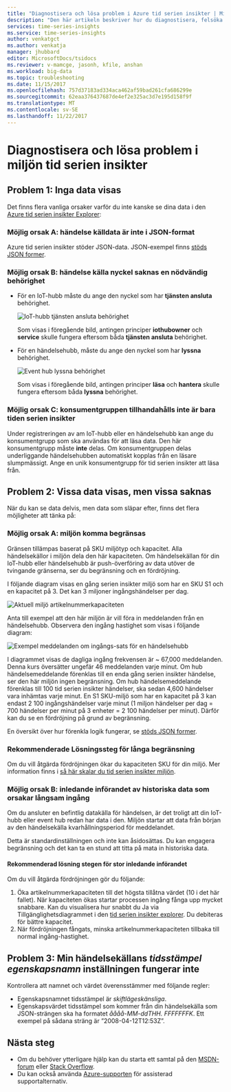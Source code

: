 ```yaml
---
title: "Diagnostisera och lösa problem i Azure tid serien insikter | Microsoft Docs"
description: "Den här artikeln beskriver hur du diagnostisera, felsöka och lösa vanliga problem som kan uppstå i din Azure tid serien Insights-miljö."
services: time-series-insights
ms.service: time-series-insights
author: venkatgct
ms.author: venkatja
manager: jhubbard
editor: MicrosoftDocs/tsidocs
ms.reviewer: v-mamcge, jasonh, kfile, anshan
ms.workload: big-data
ms.topic: troubleshooting
ms.date: 11/15/2017
ms.openlocfilehash: 757d37183ad334aca462af59bad261cfa686299e
ms.sourcegitcommit: 62eaa376437687de4ef2e325ac3d7e195d158f9f
ms.translationtype: MT
ms.contentlocale: sv-SE
ms.lasthandoff: 11/22/2017
---
```

# <a name="diagnose-and-solve-problems-in-your-time-series-insights-environment"></a>Diagnostisera och lösa problem i miljön tid serien insikter

## <a name="problem-1-no-data-is-shown"></a>Problem 1: Inga data visas
Det finns flera vanliga orsaker varför du inte kanske se dina data i den [Azure tid serien insikter Explorer](https://insights.timeseries.azure.com):

### <a name="possible-cause-a-event-source-data-is-not-in-json-format"></a>Möjlig orsak A: händelse källdata är inte i JSON-format
Azure tid serien insikter stöder JSON-data. JSON-exempel finns [stöds JSON former](time-series-insights-send-events.md#supported-json-shapes).

### <a name="possible-cause-b-event-source-key-is-missing-a-required-permission"></a>Möjlig orsak B: händelse källa nyckel saknas en nödvändig behörighet
* För en IoT-hubb måste du ange den nyckel som har **tjänsten ansluta** behörighet.

   ![IoT-hubb tjänsten ansluta behörighet](media/diagnose-and-solve-problems/iothub-serviceconnect-permissions.png)

   Som visas i föregående bild, antingen principer **iothubowner** och **service** skulle fungera eftersom båda **tjänsten ansluta** behörighet.
   
* För en händelsehubb, måste du ange den nyckel som har **lyssna** behörighet.

   ![Event hub lyssna behörighet](media/diagnose-and-solve-problems/eventhub-listen-permissions.png)

   Som visas i föregående bild, antingen principer **läsa** och **hantera** skulle fungera eftersom båda **lyssna** behörighet.

### <a name="possible-cause-c-the-consumer-group-provided-is-not-exclusive-to-time-series-insights"></a>Möjlig orsak C: konsumentgruppen tillhandahålls inte är bara tiden serien insikter
Under registreringen av am IoT-hubb eller en händelsehubb kan ange du konsumentgrupp som ska användas för att läsa data. Den här konsumentgrupp måste **inte** delas. Om konsumentgruppen delas underliggande händelsehubben automatiskt kopplas från en läsare slumpmässigt. Ange en unik konsumentgrupp för tid serien insikter att läsa från.

## <a name="problem-2-some-data-is-shown-but-some-is-missing"></a>Problem 2: Vissa data visas, men vissa saknas
När du kan se data delvis, men data som släpar efter, finns det flera möjligheter att tänka på:

### <a name="possible-cause-a-your-environment-is-getting-throttled"></a>Möjlig orsak A: miljön komma begränsas
Gränsen tillämpas baserat på SKU miljötyp och kapacitet. Alla händelsekällor i miljön dela den här kapaciteten. Om händelsekällan för din IoT-hubb eller händelsehubb är push-överföring av data utöver de tvingande gränserna, ser du begränsning och en fördröjning.

I följande diagram visas en gång serien insikter miljö som har en SKU S1 och en kapacitet på 3. Det kan 3 miljoner ingångshändelser per dag.

![Aktuell miljö artikelnummerkapaciteten](media/diagnose-and-solve-problems/environment-sku-current-capacity.png)

Anta till exempel att den här miljön är vill föra in meddelanden från en händelsehubb. Observera den ingång hastighet som visas i följande diagram:

![Exempel meddelanden om ingångs-sats för en händelsehubb](media/diagnose-and-solve-problems/eventhub-ingress-rate.png)

I diagrammet visas de dagliga ingång frekvensen är ~ 67,000 meddelanden. Denna kurs översätter ungefär 46 meddelanden varje minut. Om hub händelsemeddelande förenklas till en enda gång serien insikter händelse, ser den här miljön ingen begränsning. Om hub händelsemeddelande förenklas till 100 tid serien insikter händelser, ska sedan 4,600 händelser vara inhämtas varje minut. En S1 SKU-miljö som har en kapacitet på 3 kan endast 2 100 ingångshändelser varje minut (1 miljon händelser per dag = 700 händelser per minut på 3 enheter = 2 100 händelser per minut). Därför kan du se en fördröjning på grund av begränsning. 

En översikt över hur förenkla logik fungerar, se [stöds JSON former](time-series-insights-send-events.md#supported-json-shapes).

### <a name="recommended-resolution-steps-for-excessive-throttling"></a>Rekommenderade Lösningssteg för långa begränsning
Om du vill åtgärda fördröjningen ökar du kapaciteten SKU för din miljö. Mer information finns i [så här skalar du tid serien insikter miljön](time-series-insights-how-to-scale-your-environment.md).

### <a name="possible-cause-b-initial-ingestion-of-historical-data-is-causing-slow-ingress"></a>Möjlig orsak B: inledande införandet av historiska data som orsakar långsam ingång
Om du ansluter en befintlig datakälla för händelsen, är det troligt att din IoT-hubb eller event hub redan har data i den. Miljön startar att data från början av den händelsekälla kvarhållningsperiod för meddelandet.

Detta är standardinställningen och inte kan åsidosättas. Du kan engagera begränsning och det kan ta en stund att titta på mata in historiska data.

#### <a name="recommended-resolution-steps-of-large-initial-ingestion"></a>Rekommenderad lösning stegen för stor inledande införandet
Om du vill åtgärda fördröjningen gör du följande:
1. Öka artikelnummerkapaciteten till det högsta tillåtna värdet (10 i det här fallet). När kapaciteten ökas startar processen ingång fånga upp mycket snabbare. Kan du visualisera hur snabbt du Ja via Tillgänglighetsdiagrammet i den [tid serien insikter explorer](https://insights.timeseries.azure.com). Du debiteras för bättre kapacitet.
2. När fördröjningen fångats, minska artikelnummerkapaciteten tillbaka till normal ingång-hastighet.

## <a name="problem-3-my-event-sources-timestamp-property-name-setting-doesnt-work"></a>Problem 3: Min händelsekällans *tidsstämpel egenskapsnamn* inställningen fungerar inte
Kontrollera att namnet och värdet överensstämmer med följande regler:
* Egenskapsnamnet tidsstämpel är _skiftlägeskänsliga_.
* Egenskapsvärdet tidsstämpel som kommer från din händelsekälla som JSON-strängen ska ha formatet _åååå-MM-ddTHH. FFFFFFFK_. Ett exempel på sådana sträng är ”2008-04-12T12:53Z”.

## <a name="next-steps"></a>Nästa steg
- Om du behöver ytterligare hjälp kan du starta ett samtal på den [MSDN-forum](https://social.msdn.microsoft.com/Forums/home?forum=AzureTimeSeriesInsights) eller [Stack Overflow](https://stackoverflow.com/questions/tagged/azure-timeseries-insights). 
- Du kan också använda [Azure-supporten](https://azure.microsoft.com/support/options/) för assisterad supportalternativ.
